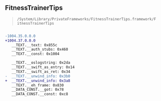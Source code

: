 ## FitnessTrainerTips

> `/System/Library/PrivateFrameworks/FitnessTrainerTips.framework/FitnessTrainerTips`

```diff

-1004.35.0.0.0
+1004.37.0.0.0
   __TEXT.__text: 0x855c
   __TEXT.__auth_stubs: 0x460
   __TEXT.__const: 0x1004

   __TEXT.__oslogstring: 0x2da
   __TEXT.__swift_as_entry: 0x14
   __TEXT.__swift_as_ret: 0x34
-  __TEXT.__unwind_info: 0x3b0
+  __TEXT.__unwind_info: 0x3a8
   __TEXT.__eh_frame: 0x830
   __DATA_CONST.__got: 0x78
   __DATA_CONST.__const: 0xc8

```
